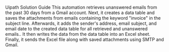 Uipath Solution Guide
This automation retrieves unanswered emails from the past 30 days from a Gmail account. Next, it creates a data table and  saves the attachments from emails containing the keyword "invoice" in the subject line. Afterwards, it adds the sender's address, email subject, and email date to the created data table for all retrieved and unanswered emails.. It then writes the data from the data table into an Excel sheet. Finally, it sends the Excel file along with saved attachments using SMTP and Gmail.
